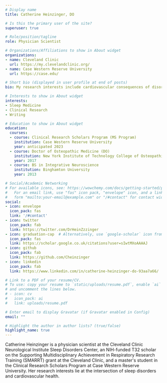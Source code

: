```yaml
---
# Display name
title: Catherine Heinzinger, DO

# Is this the primary user of the site?
superuser: true

# Role/position/tagline
role: Physician Scientist

# Organizations/Affiliations to show in About widget
organizations:
- name: Cleveland Clinic
  url: https://my.clevelandclinic.org/
- name: Case Western Reserve University
  url: https://case.edu/

# Short bio (displayed in user profile at end of posts)
bio: My research interests include cardiovascular consequences of disordered sleep.

# Interests to show in About widget
interests:
- Sleep Medicine
- Clinical Research
- Writing

# Education to show in About widget
education:
  courses:
  - course: Clinical Research Scholars Program (MS Program)
    institution: Case Western Reserve University
    year: anticipated 2023
  - course: Doctor of Osteopathic Medicine (DO)
    institution: New York Institute of Technology College of Osteopathic Medicine
    year: 2017
  - course: BS in Integrative Neuroscience
    institution: Binghamton University
    year: 2013

# Social/Academic Networking
# For available icons, see: https://wowchemy.com/docs/getting-started/page-builder/#icons
#   For an email link, use "fas" icon pack, "envelope" icon, and a link in the
#   form "mailto:your-email@example.com" or "/#contact" for contact widget.
social:
- icon: envelope
  icon_pack: fas
  link: '/#contact'
- icon: twitter
  icon_pack: fab
  link: https://twitter.com/DrHeinZzzinger
- icon: graduation-cap  # Alternatively, use `google-scholar` icon from `ai` icon pack
  icon_pack: fas
  link: https://scholar.google.co.uk/citations?user=sIwtMXoAAAAJ
- icon: github
  icon_pack: fab
  link: https://github.com/Cheinzinger
- icon: linkedin
  icon_pack: fab
  link: https://www.linkedin.com/in/catherine-heinzinger-do-93aa7a66/

# Link to a PDF of your resume/CV.
# To use: copy your resume to `static/uploads/resume.pdf`, enable `ai` icons in `params.toml`, 
# and uncomment the lines below.
# - icon: cv
#   icon_pack: ai
#   link: uploads/resume.pdf

# Enter email to display Gravatar (if Gravatar enabled in Config)
email: ""

# Highlight the author in author lists? (true/false)
highlight_name: true
---
```


Catherine Heinzinger is a physician scientist at the Cleveland Clinic Neurological Institute Sleep Disorders Center, an NIH-funded T32 scholar on the Supporting Multidisciplinary Achievement in Respiratory Research Training (SMARRT) grant at the Cleveland Clinic, and a master's student in the Clinical Research Scholars Program at Case Western Reserve University. Her research interests lie at the intersection of sleep disorders and cardiovascular health.
